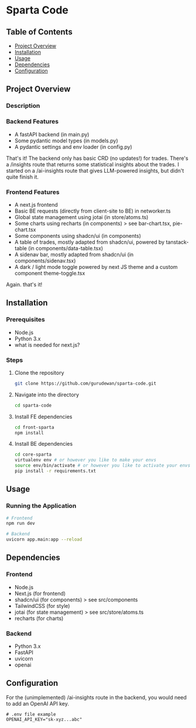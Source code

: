 # Sparta Code

## Table of Contents
- [Project Overview](#project-overview)
- [Installation](#installation)
- [Usage](#usage)
- [Dependencies](#dependencies)
- [Configuration](#configuration)


## Project Overview

### Description


### Backend Features
- A fastAPI backend (in main.py)
- Some pydantic model types (in models.py)
- A pydantic settings and env loader (in config.py)

That's it! The backend only has basic CRD (no updates!) for trades. There's a /insights route that returns some statistical insights about the trades. I started on a /ai-insights route that gives LLM-powered insights, but didn't quite finish it.

### Frontend Features
- A next.js frontend
- Basic BE requests (directly from client-site to BE) in networker.ts
- Global state management using jotai (in store/atoms.ts)
- Some charts using recharts (in components) > see bar-chart.tsx, pie-chart.tsx
- Some components using shadcn/ui (in components)
- A table of trades, mostly adapted from shadcn/ui, powered by tanstack-table (in components/data-table.tsx)
- A sidenav bar, mostly adapted from shadcn/ui (in components/sidenav.tsx)
- A dark / light mode toggle powered by next JS theme and a custom component theme-toggle.tsx

Again. that's it!

## Installation

### Prerequisites
- Node.js
- Python 3.x
- what is needed for next.js?

### Steps
1. Clone the repository
   ```bash
   git clone https://github.com/gurudewan/sparta-code.git
   ```
2. Navigate into the directory
   ```bash
   cd sparta-code
   ```
3. Install FE dependencies
   ```bash
   cd front-sparta
   npm install
   ```
4. Install BE dependencies
   ```bash
   cd core-sparta
   virtualenv env # or however you like to make your envs
   source env/bin/activate # or however you like to activate your envs
   pip install -r requirements.txt
   ```

## Usage

### Running the Application
```bash
# Frontend
npm run dev

# Backend
uvicorn app.main:app --reload
```

## Dependencies

### Frontend
- Node.js 
- Next.js (for frontend)
- shadcn/ui (for components) > see src/components
- TailwindCSS (for style)
- jotai (for state management) > see src/store/atoms.ts
- recharts (for charts)

### Backend
- Python 3.x
- FastAPI
- uvicorn
- openai

## Configuration

For the (unimplemented) /ai-insights route in the backend, you would need to add an OpenAI API key.

```env
# .env file example
OPENAI_API_KEY="sk-xyz...abc"
```
